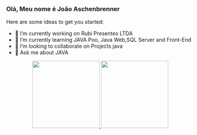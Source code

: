 ### Olá, Meu nome é João Aschenbrenner

Here are some ideas to get you started:

- 🔭 I’m currently working on Rubi Presentes LTDA
- 🌱 I’m currently learning JAVA Poo, Java Web,SQL Server and Front-End
- 👯 I’m looking to collaborate on Projects java
- 💬 Ask me about JAVA

<div align="center">
  <a href="https://github.com/Joao-Aschenbrenner">
  <img height="180em" src="https://github-readme-stats.vercel.app/api?username=Joao-Aschenbrenner&show_icons=true&theme=dark&include_all_commits=true&count_private=true"/>
  <img height="180em" src="https://github-readme-stats.vercel.app/api/top-langs/?username=Joao-Aschenbrenner&layout=compact&langs_count=7&theme=dark"/>
</div>

